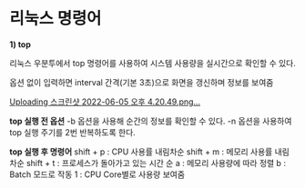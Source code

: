 # 리눅스 명령어

**1) top**

리눅스 우분투에서 top 명령어를 사용하여 시스템 사용량을 실시간으로 확인할 수 있다.

옵션 없이 입력하면 interval 간격(기본 3초)으로 화면을 갱신하며 정보를 보여줌

[Uploading 스크린샷 2022-06-05 오후 4.20.49.png…]()

**top 실행 전 옵션**
-b 옵션을 사용해 순간의 정보를 확인할 수 있다.
-n 옵션을 사용하여 top 실행 주기를 2번 반복하도록 한다.

**top 실행 후 명령어**
shift + p : CPU 사용률 내림차순
shift + m : 메모리 사용률 내림차순
shift + t : 프로세스가 돌아가고 있는 시간 순
a : 메모리 사용량에 따라 정렬
b : Batch 모드로 작동
1 : CPU Core별로 사용량 보여줌
